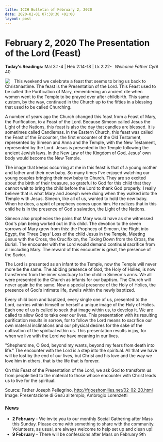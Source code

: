 ```yaml
---
title: ICCH Bulletin of February 2, 2020
date: 2020-02-01 07:38:30 +01:00
layout: post
---
```


# February 2, 2020 The Presentation of the Lord (Feast)
<span style="float: right"><em>Welcome Father Cyril</em></span>
**Today's Readings:** Mal 3:1-4 | Heb 2:14-18 | Lk 2:22-40


<img style="float: left; margin-right: 1em;" src="https://upload.wikimedia.org/wikipedia/commons/thumb/b/b5/Ambrogio_Lorenzetti_-_Presentazione_di_Ges%C3%B9_al_tempio_-_Google_Art_Project.jpg/335px-Ambrogio_Lorenzetti_-_Presentazione_di_Ges%C3%B9_al_tempio_-_Google_Art_Project.jpg">

This weekend we celebrate a feast that seems to bring us back to Christmastime.  The feast is the Presentation of the Lord.  This Feast used to be called the Purification of Mary, remembering an ancient rite when women went to the Temple to be prayed over after childbirth.  This same custom, by the way, continued in the Church up to the fifties in a blessing that used to be called Churching. 

A number of years ago the Church changed this feast from a Feast of Mary, the Purification, to a Feast of the Lord. Because Simeon called Jesus the Light of the Nations, this feast is also the day that candles are blessed.  It is sometimes called Candlemas.  In the Eastern Church, this feast was called the Feast of the Encounter, the first encounter of the Old Testament, represented by Simeon and Anna and the Temple, with the New Testament, represented by the Lord.  Jesus is presented in the Temple following the ancient Jewish laws.  In the New Law of the Kingdom of God, Jesus' own body would become the New Temple.

The image that keeps occurring at me in this feast is that of a young mother and father and their new baby.  So many times I've enjoyed watching our young couples bringing their new baby to Church.  They are so excited about the birth of their treasure, so grateful to God for this child that they cannot wait to bring the child before the Lord to thank God properly.  I really believe that is what Mary and Joseph were doing when they walked into the Temple with Jesus.  Simeon, like all of us, wanted to hold the new baby. When he does, a spirit of prophecy comes upon him.  He realizes that in this child he is in the presence of God's salvation, the Light of the Nations. 

Simeon also prophecies the pains that Mary would have as she witnessed God's plan being worked out in this child.  The devotion to the seven sorrows of Mary grew from this: the Prophecy of Simeon, the Flight into Egypt, the Three Days' Loss of the child Jesus in the Temple, Meeting Jesus with the Cross, the Crucifixion, the Taking Down from the Cross, the Burial.  The encounter with the Lord would demand continual sacrifice from all including Mary.  The reward of this encounter is great, the presence of the Savior.

The Lord is presented as an infant to the Temple, now the Temple will never more be the same.  The abiding presence of God, the Holy of Holies, is now transferred from the inner sanctuary to the child in Simeon's arms.  We all were presented to the Church as infants for our baptism.  The Church will never again be the same.  Now a special presence of the Holy of Holies, the presence of God's intimate life, dwells within the newly baptized.

Every child born and baptized, every single one of us, presented to the Lord, carries within himself or herself a unique image of the Holy of Holies.  Each one of us is called to seek that image within us, to develop it.  We are called to allow God to take over our lives.  This presentation with its resulting purification results in sorrow, for to follow the Lord means to sacrifice our own material inclinations and our physical desires for the sake of the cultivation of the spiritual within us.  This presentation results in joy, for when we live with the Lord we have meaning in our lives.

"Shepherd me, O God, beyond my wants, beyond my fears from death into life." The encounter with the Lord is a step into the spiritual.  All that we have will be lost by the end of our lives, but Christ and his love and the way we love him in others, that is the life that is forever.

On this Feast of the Presentation of the Lord, we ask God to transform us from people tied to the material to those whose encounter with Christ leads us to live for the spiritual.

Source: Father Joseph Pellegrino, http://frjoeshomilies.net/02-02-20.html
Image: Presentazione di Gesù al tempio, Ambrogio Lorenzetti

### News 

* **2 February** - We invite you to our monthly Social Gathering after Mass this Sunday. Please come with something to share with the community. Volunteers, as usual, are always welcome to help set up and clean up!
* **9 February** - There will be confessions after Mass on February 9th
